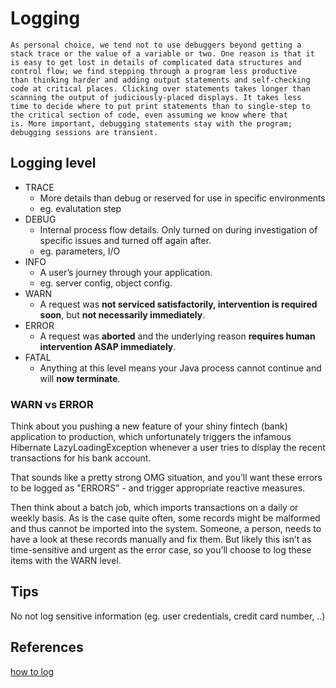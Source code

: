 # Logging

```text
As personal choice, we tend not to use debuggers beyond getting a
stack trace or the value of a variable or two. One reason is that it
is easy to get lost in details of complicated data structures and
control flow; we find stepping through a program less productive
than thinking harder and adding output statements and self-checking
code at critical places. Clicking over statements takes longer than
scanning the output of judiciously-placed displays. It takes less
time to decide where to put print statements than to single-step to
the critical section of code, even assuming we know where that
is. More important, debugging statements stay with the program;
debugging sessions are transient.
```

## Logging level

- TRACE
  - More details than debug or reserved for use in specific environments
  - eg. evalutation step
- DEBUG
  - Internal process flow details. Only turned on during investigation of specific issues and turned off again after.
  - eg. parameters, I/O
- INFO
  - A user’s journey through your application.
  - eg. server config, object config.
- WARN
  - A request was **not serviced satisfactorily, intervention is required soon**, but **not necessarily immediately**.
- ERROR
  - A request was **aborted** and the underlying reason **requires human intervention ASAP immediately**.
- FATAL
  - Anything at this level means your Java process cannot continue and will **now terminate**.

### WARN vs ERROR

Think about you pushing a new feature of your shiny fintech (bank) application to production, which unfortunately triggers the infamous Hibernate LazyLoadingException whenever a user tries to display the recent transactions for his bank account.

That sounds like a pretty strong OMG situation, and you’ll want these errors to be logged as "ERRORS" - and trigger appropriate reactive measures.

Then think about a batch job, which imports transactions on a daily or weekly basis. As is the case quite often, some records might be malformed and thus cannot be imported into the system. Someone, a person, needs to have a look at these records manually and fix them. But likely this isn’t as time-sensitive and urgent as the error case, so you’ll choose to log these items with the WARN level.

## Tips

No not log sensitive information (eg. user credentials, credit card number, ..)

## References

[how to log](https://www.marcobehler.com/guides/a-guide-to-logging-in-java#_how_to_log)
